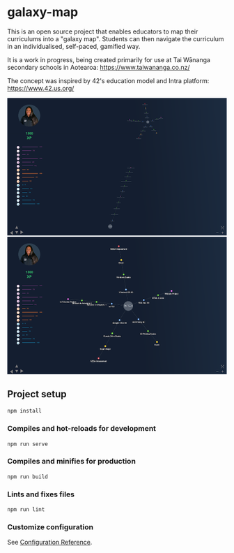 # galaxy-map

This is an open source project that enables educators to map their curriculums into a "galaxy map".
Students can then navigate the curriculum in an individualised, self-paced, gamified way.

It is a work in progress, being created primarily for use at Tai Wānanga secondary schools in Aotearoa: https://www.taiwananga.co.nz/

The concept was inspired by 42's education model and Intra platform: https://www.42.us.org/ 

![screenshot of galaxy maps project](https://raw.githubusercontent.com/ian-vai/galaxy-maps/master/readme/screenshot-galaxy-maps.png)
![screenshot of the beginning of Tai Tech galaxy map](https://raw.githubusercontent.com/ian-vai/galaxy-maps/master/readme/screenshot-galaxy-map-tai-tech.png)

## Project setup
```
npm install
```

### Compiles and hot-reloads for development
```
npm run serve
```

### Compiles and minifies for production
```
npm run build
```

### Lints and fixes files
```
npm run lint
```

### Customize configuration
See [Configuration Reference](https://cli.vuejs.org/config/).
